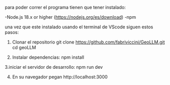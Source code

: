 para poder correr el programa tienen que tener instalado:

-Node.js 18.x or higher (https://nodejs.org/es/download)
-npm 

una vez que este instalado usando el terminal de VScode siguen estos pasos:

1. Clonar el repositorio
  git clone https://github.com/fabriviccini/GeoLLM.git
  cd geoLLM

2. Instalar dependencias:
  npm install

3.iniciar el servidor de desarrollo:
  npm run dev

4. En su navegador pegan
  http://localhost:3000
